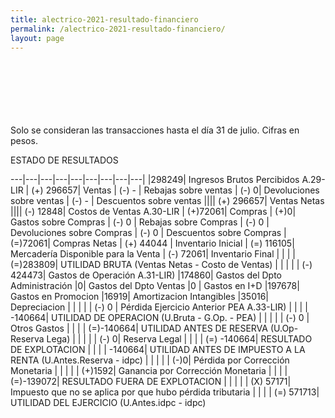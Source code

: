 ```yaml
--- 
title: alectrico-2021-resultado-financiero
permalink: /alectrico-2021-resultado-financiero/ 
layout: page
--- 
```

<br> <br> <br> <br> <br> <br> 
Solo se consideran las transacciones hasta el día 31 de julio.
Cifras en pesos.

ESTADO DE RESULTADOS 

---|---|---|---|---|---|---|---|---|
|298249| Ingresos Brutos Percibidos A.29-LIR
| (+) 296657| Ventas
| (-) -  |  Rebajas sobre ventas
| (-) 0| Devoluciones sobre ventas
| (-) - | Descuentos sobre ventas
|||| (+) 296657| Ventas Netas
|||| (-) 12848| Costos de Ventas A.30-LIR
| (+)72061| Compras
| (+)0| Gastos sobre Compras
| (-) 0 | Rebajas sobre Compras
| (-) 0 | Devoluciones sobre Compras
| (-) 0 | Descuentos sobre Compras
| (=)72061| Compras Netas
| (+) 44044	| Inventario Inicial
| (=) 116105| Mercadería Disponible para la Venta 
| (-) 72061| Inventario Final 
| | | | (=)283809| UTILIDAD BRUTA (Ventas Netas - Costo de Ventas)
| | | | | (-) 424473| Gastos de Operación A.31-LIR)
|174860| Gastos del Dpto Administración
|0| Gastos del Dpto Ventas
|0 | Gastos en I+D
|197678|  Gastos en Promocion
|16919| Amortizacion Intangibles
|35016| Depreciacion
| | | | | (-) 0 | Pérdida Ejercicio Anterior PEA A.33-LIR)
| | | | -140664| UTILIDAD DE OPERACION (U.Bruta - G.Op. - PEA)
| | | | | (-) 0 | Otros Gastos
| | | | (=)-140664| UTILIDAD ANTES DE RESERVA (U.Op-Reserva Lega)
| | | | | (-) 0| Reserva Legal
| | | | (=) -140664| RESULTADO DE EXPLOTACION
| | | |     -140664| UTILIDAD ANTES DE IMPUESTO A LA RENTA (U.Antes.Reserva - idpc)
| | | | | (-)0| Pérdida por Corrección Monetaria
 | | | | | (+)1592| Ganancia por Corrección Monetaria
 | | | | (=)-139072| RESULTADO FUERA DE EXPLOTACION
| | | | | (X) 57171| Impuesto que no se aplica por que hubo pérdida tributaria
| | | | (=) 571713| UTILIDAD DEL EJERCICIO (U.Antes.idpc - idpc)
